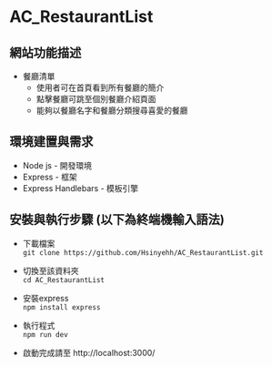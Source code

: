 # AC_RestaurantList

## 網站功能描述
* 餐廳清單 
	* 使用者可在首頁看到所有餐廳的簡介
	* 點擊餐廳可跳至個別餐廳介紹頁面
	* 能夠以餐廳名字和餐廳分類搜尋喜愛的餐廳

## 環境建置與需求 
* Node js - 開發環境 
* Express - 框架
* Express Handlebars - 模板引擎 

## 安裝與執行步驟 (以下為終端機輸入語法)
* 下載檔案  
  `git clone https://github.com/Hsinyehh/AC_RestaurantList.git`
 
* 切換至該資料夾  
 `cd AC_RestaurantList`

* 安裝express  
 `npm install express`

* 執行程式  
 `npm run dev`

* 啟動完成請至 http://localhost:3000/ 
